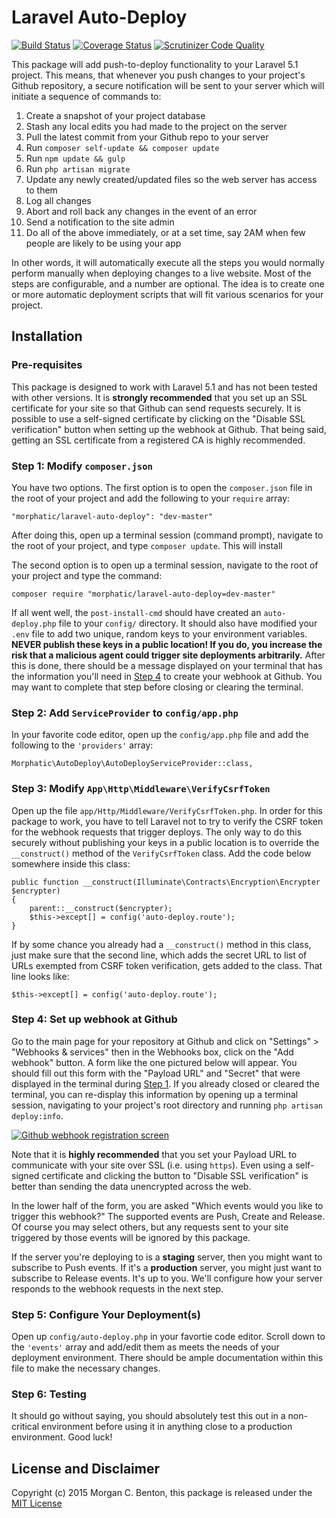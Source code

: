# Laravel Auto-Deploy

[![Build Status](https://travis-ci.org/morphatic/laravel-auto-deploy.svg?branch=master)](https://travis-ci.org/morphatic/laravel-auto-deploy) [![Coverage Status](https://coveralls.io/repos/morphatic/laravel-auto-deploy/badge.svg?branch=master&service=github)](https://coveralls.io/github/morphatic/laravel-auto-deploy?branch=master) [![Scrutinizer Code Quality](https://scrutinizer-ci.com/g/morphatic/laravel-auto-deploy/badges/quality-score.png?b=master)](https://scrutinizer-ci.com/g/morphatic/laravel-auto-deploy/?branch=master)

This package will add push-to-deploy functionality to your Laravel 5.1 project. This means, that whenever you push changes to your project's Github repository, a secure notification will be sent to your server which will initiate a sequence of commands to:

1. Create a snapshot of your project database
2. Stash any local edits you had made to the project on the server
3. Pull the latest commit from your Github repo to your server
4. Run `composer self-update && composer update`
5. Run `npm update && gulp`
6. Run `php artisan migrate`
7. Update any newly created/updated files so the web server has access to them
8. Log all changes
9. Abort and roll back any changes in the event of an error
10. Send a notification to the site admin
11. Do all of the above immediately, or at a set time, say 2AM when few people are likely to be using your app

In other words, it will automatically execute all the steps you would normally perform manually when deploying changes to a live website. Most of the steps are configurable, and a number are optional. The idea is to create one or more automatic deployment scripts that will fit various scenarios for your project.

## Installation

### Pre-requisites

This package is designed to work with Laravel 5.1 and has not been tested with other versions. It is **strongly recommended** that you set up an SSL certificate for your site so that Github can send requests securely. It is possible to use a self-signed certificate by clicking on the "Disable SSL verification" button when setting up the webhook at Github. That being said, getting an SSL certificate from a registered CA is highly recommended.

<a name="step1"></a>
### Step 1: Modify `composer.json`

You have two options. The first option is to open the `composer.json` file in the root of your project and add the following to your `require` array:

```
"morphatic/laravel-auto-deploy": "dev-master"
```

After doing this, open up a terminal session (command prompt), navigate to the root of your project, and type `composer update`. This will install 

The second option is to open up a terminal session, navigate to the root of your project and type the command:

```
composer require "morphatic/laravel-auto-deploy=dev-master"
```

If all went well, the `post-install-cmd` should have created an `auto-deploy.php` file to your `config/` directory. It should also have modified your `.env` file to add two unique, random keys to your environment variables. **NEVER publish these keys in a public location! If you do, you increase the risk that a malicious agent could trigger site deployments arbitrarily.** After this is done, there should be a message displayed on your terminal that has the information you'll need in [Step 4](#step4) to create your webhook at Github. You may want to complete that step before closing or clearing the terminal. 

### Step 2: Add `ServiceProvider` to `config/app.php`

In your favorite code editor, open up the `config/app.php` file and add the following to the `'providers'` array:

```
Morphatic\AutoDeploy\AutoDeployServiceProvider::class,
```

### Step 3: Modify `App\Http\Middleware\VerifyCsrfToken`

Open up the file `app/Http/Middleware/VerifyCsrfToken.php`. In order for this package to work, you have to tell Laravel not to try to verify the CSRF token for the webhook requests that trigger deploys. The only way to do this securely without publishing your keys in a public location is to override the `__construct()` method of the `VerifyCsrfToken` class. Add the code below somewhere inside this class:

```
public function __construct(Illuminate\Contracts\Encryption\Encrypter $encrypter)
{
    parent::__construct($encrypter);
    $this->except[] = config('auto-deploy.route');
}
```

If by some chance you already had a `__construct()` method in this class, just make sure that the second line, which adds the secret URL to list of URLs exempted from CSRF token verification, gets added to the class. That line looks like:

```
$this->except[] = config('auto-deploy.route');
```
<a name="step4"></a>
### Step 4: Set up webhook at Github

Go to the main page for your repository at Github and click on "Settings" > "Webhooks & services" then in the Webhooks box, click on the "Add webhook" button. A form like the one pictured below will appear. You should fill out this form with the "Payload URL" and "Secret" that were displayed in the terminal during [Step 1](#step1). If you already closed or cleared the terminal, you can re-display this information by opening up a terminal session, navigating to your project's root directory and running `php artisan deploy:info`.

[![Github webhook registration screen][1]][1]

Note that it is **highly recommended** that you set your Payload URL to communicate with your site over SSL (i.e. using `https`). Even using a self-signed certificate and clicking the button to "Disable SSL verification" is better than sending the data unencrypted across the web.

In the lower half of the form, you are asked "Which events would you like to trigger this webhook?" The supported events are Push, Create and Release. Of course you may select others, but any requests sent to your site triggered by those events will be ignored by this package.

If the server you're deploying to is a **staging** server, then you might want to subscribe to Push events. If it's a **production** server, you might just want to subscribe to Release events. It's up to you. We'll configure how your server responds to the webhook requests in the next step.

### Step 5: Configure Your Deployment(s)

Open up `config/auto-deploy.php` in your favortie code editor. Scroll down to the `'events'` array and add/edit them as meets the needs of your deployment environment. There should be ample documentation within this file to make the necessary changes.

### Step 6: Testing

It should go without saying, you should absolutely test this out in a non-critical environment before using it in anything close to a production environment. Good luck!

## License and Disclaimer

Copyright (c) 2015 Morgan C. Benton, this package is released under the [MIT License](LICENSE)

  [1]: http://i.stack.imgur.com/6mPIy.png
